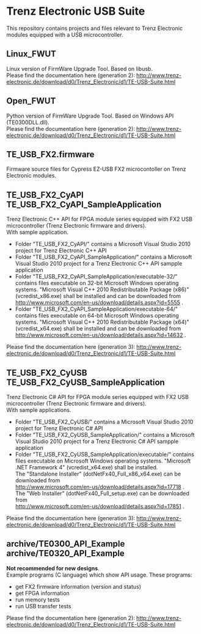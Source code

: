 ﻿# Trenz Electronic USB Suite
This repository contains projects and files relevant to Trenz Electronic modules equipped with a USB microcontroller.

## Linux_FWUT
Linux version of FirmWare Upgrade Tool. Based on libusb.<br />
Please find the documentation here (generation 2): http://www.trenz-electronic.de/download/d0/Trenz_Electronic/d1/TE-USB-Suite.html

## Open_FWUT
Python version of FirmWare Upgrade Tool. Based on Windows API (TE0300DLL.dll).<br />
Please find the documentation here (generation 2): http://www.trenz-electronic.de/download/d0/Trenz_Electronic/d1/TE-USB-Suite.html

## TE_USB_FX2.firmware
Firmware source files for Cypress EZ-USB FX2 microcontoller on Trenz Electronic modules.

## TE_USB_FX2_CyAPI<br />TE_USB_FX2_CyAPI_SampleApplication
Trenz Electronic C++ API for FPGA module series equipped with FX2 USB microcontroller (Trenz Electronic firmware and drivers).<br />
With sample application.
* Folder "TE_USB_FX2_CyAPI/" contains a Microsoft Visual Studio 2010 project for Trenz Electronic C++ API
* Folder "TE_USB_FX2_CyAPI_SampleApplication/" contains a Microsoft Visual Studio 2010 project for a Trenz Electronic C++ API sampple application
* Folder "TE_USB_FX2_CyAPI_SampleApplication/executable-32/" contains files executable on 32-bit Microsoft Windows operating systems. "Microsoft Visual C++ 2010 Redistributable Package (x86)" (vcredist_x86.exe) shall be installed and can be downloaded from<br />http://www.microsoft.com/en-us/download/details.aspx?id=5555 .
* Folder "TE_USB_FX2_CyAPI_SampleApplication/executable-64/" contains files executable on 64-bit Microsoft Windows operating systems. "Microsoft Visual C++ 2010 Redistributable Package (x64)" (vcredist_x64.exe) shall be installed and can be downloaded from<br />http://www.microsoft.com/en-us/download/details.aspx?id=14632 .

Please find the documentation here (generation 3): http://www.trenz-electronic.de/download/d0/Trenz_Electronic/d1/TE-USB-Suite.html

## TE_USB_FX2_CyUSB<br />TE_USB_FX2_CyUSB_SampleApplication
Trenz Electronic C#  API for FPGA module series equipped with FX2 USB microcontroller (Trenz Electronic firmware and drivers).<br />
With sample applications.
* Folder "TE_USB_FX2_CyUSB/" contains a Microsoft Visual Studio 2010 project for Trenz Electronic C# API
* Folder "TE_USB_FX2_CyUSB_SampleApplication/" contains a Microsoft Visual Studio 2010 project for a Trenz Electronic C# API sampple application
* Folder "TE_USB_FX2_CyUSB_SampleApplication/executable/" contains files executable on Microsoft Windows operating systems. "Microsoft .NET Framework 4" (vcredist_x64.exe) shall be installed.<br />
  The "Standalone Installer" (dotNetFx40_Full_x86_x64.exe) can be downloaded from<br />http://www.microsoft.com/en-us/download/details.aspx?id=17718 .<br />
  The "Web Installer" (dotNetFx40_Full_setup.exe) can be downloaded from<br />http://www.microsoft.com/en-us/download/details.aspx?id=17851 .

Please find the documentation here (generation 3): http://www.trenz-electronic.de/download/d0/Trenz_Electronic/d1/TE-USB-Suite.html

## archive/TE0300_API_Example<br />archive/TE0320_API_Example
**Not recommended for new designs**.<br />
Example programs (C language) which show API usage. These programs:
* get FX2 firmware information (version and status)
* get FPGA information
* run memory tests
* run USB transfer tests

Please find the documentation here (generation 2): http://www.trenz-electronic.de/download/d0/Trenz_Electronic/d1/TE-USB-Suite.html